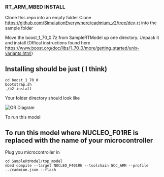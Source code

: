 ### RT_ARM_MBED INSTALL ###

Clone this repo into an empty folder
Clone https://github.com/SimulationEverywhere/cadmium_v2/tree/dev-rt into the sample folder 

Move the boost_1_70_0.7z from SampleRTModel up one directory. Unpack it and install (Offical instructions found here https://www.boost.org/doc/libs/1_70_0/more/getting_started/unix-variants.html)



## Installing should be just ( I think)
```shell
cd boost_1_70_0 
bootstrap.sh
./b2 install
```

Your folder directory should look like 

![OR Diagram](https://github.com/jonmenard/SampleRTModel/blob/main/ReadMeFiles/directorySetup.png?raw=true)

To run this model 

## To run this model where NUCLEO_F01RE is replaced with the name of your microcontroller
Plug you microcontroller in
```shell
cd SampleRtModel/top_model 
mbed compile --target NUCLEO_F401RE --toolchain GCC_ARM --profile ../cadmium.json --flash

```
